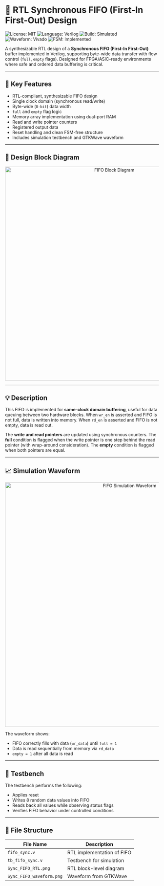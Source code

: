 # 🔗 RTL Synchronous FIFO (First-In First-Out) Design 
![License: MIT](https://img.shields.io/badge/License-MIT-blue.svg)
![Language: Verilog](https://img.shields.io/badge/language-Verilog-yellow.svg)
![Build: Simulated](https://img.shields.io/badge/build-simulated-green)
![Waveform: Vivado](https://img.shields.io/badge/waveform-GTKwave-blue)
![FSM: Implemented](https://img.shields.io/badge/FSM-Implemented-red)

A synthesizable RTL design of a **Synchronous FIFO (First-In First-Out)** buffer implemented in Verilog, supporting byte-wide data transfer with flow control (`full`, `empty` flags). Designed for FPGA/ASIC-ready environments where safe and ordered data buffering is critical.

---


## 📌 Key Features

- RTL-compliant, synthesizable FIFO design
- Single clock domain (synchronous read/write)
- Byte-wide (`8-bit`) data width
- `full` and `empty` flag logic
- Memory array implementation using dual-port RAM
- Read and write pointer counters
- Registered output data
- Reset handling and clean FSM-free structure
- Includes simulation testbench and GTKWave waveform

---

## 🔧 Design Block Diagram

<p align="center">
  <img src="Sync_FIFO_msb_schema.png" alt="FIFO Block Diagram" width="700"/>
</p>

---

## 💡 Description

This FIFO is implemented for **same-clock domain buffering**, useful for data queuing between two hardware blocks. When `wr_en` is asserted and FIFO is not full, data is written into memory. When `rd_en` is asserted and FIFO is not empty, data is read out.

The **write and read pointers** are updated using synchronous counters. The **full** condition is flagged when the write pointer is one step behind the read pointer (with wrap-around consideration). The **empty** condition is flagged when both pointers are equal.

---

## 📈 Simulation Waveform

<p align="center">
  <img src="Sync_FIFO_waveform.png" alt="FIFO Simulation Waveform" width="800"/>
</p>

The waveform shows:
- FIFO correctly fills with data (`wr_data`) until `full = 1`
- Data is read sequentially from memory via `rd_data`
- `empty = 1` after all data is read

---

## 🧪 Testbench

The testbench performs the following:
- Applies reset
- Writes 8 random data values into FIFO
- Reads back all values while observing status flags
- Verifies FIFO behavior under controlled conditions

---

## 📁 File Structure

| File Name              | Description                           |
|------------------------|---------------------------------------|
| `fifo_sync.v`          | RTL implementation of FIFO            |
| `tb_fifo_sync.v`       | Testbench for simulation              |
| `Sync_FIFO_RTL.png` | RTL block-level diagram           |
| `Sync_FIFO_waveform.png`  | Waveform from GTKWave              |
